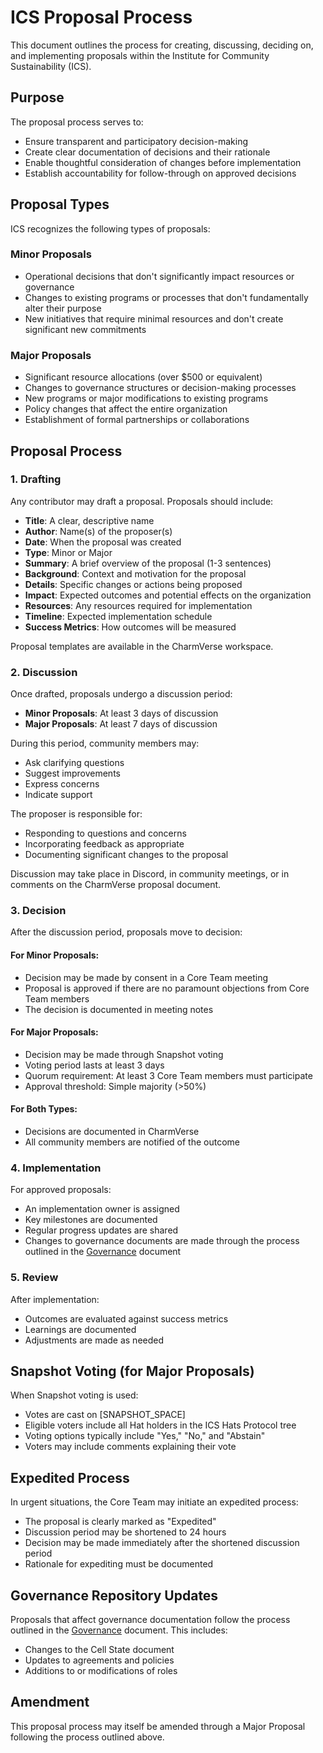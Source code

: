 # ICS Proposal Process

This document outlines the process for creating, discussing, deciding on, and implementing proposals within the Institute for Community Sustainability (ICS).

## Purpose

The proposal process serves to:
- Ensure transparent and participatory decision-making
- Create clear documentation of decisions and their rationale
- Enable thoughtful consideration of changes before implementation
- Establish accountability for follow-through on approved decisions

## Proposal Types

ICS recognizes the following types of proposals:

### Minor Proposals
- Operational decisions that don't significantly impact resources or governance
- Changes to existing programs or processes that don't fundamentally alter their purpose
- New initiatives that require minimal resources and don't create significant new commitments

### Major Proposals
- Significant resource allocations (over $500 or equivalent)
- Changes to governance structures or decision-making processes
- New programs or major modifications to existing programs
- Policy changes that affect the entire organization
- Establishment of formal partnerships or collaborations

## Proposal Process

### 1. Drafting

Any contributor may draft a proposal. Proposals should include:

- **Title**: A clear, descriptive name
- **Author**: Name(s) of the proposer(s)
- **Date**: When the proposal was created
- **Type**: Minor or Major
- **Summary**: A brief overview of the proposal (1-3 sentences)
- **Background**: Context and motivation for the proposal
- **Details**: Specific changes or actions being proposed
- **Impact**: Expected outcomes and potential effects on the organization
- **Resources**: Any resources required for implementation
- **Timeline**: Expected implementation schedule
- **Success Metrics**: How outcomes will be measured

Proposal templates are available in the CharmVerse workspace.

### 2. Discussion

Once drafted, proposals undergo a discussion period:

- **Minor Proposals**: At least 3 days of discussion
- **Major Proposals**: At least 7 days of discussion

During this period, community members may:
- Ask clarifying questions
- Suggest improvements
- Express concerns
- Indicate support

The proposer is responsible for:
- Responding to questions and concerns
- Incorporating feedback as appropriate
- Documenting significant changes to the proposal

Discussion may take place in Discord, in community meetings, or in comments on the CharmVerse proposal document.

### 3. Decision

After the discussion period, proposals move to decision:

#### For Minor Proposals:
- Decision may be made by consent in a Core Team meeting
- Proposal is approved if there are no paramount objections from Core Team members
- The decision is documented in meeting notes

#### For Major Proposals:
- Decision may be made through Snapshot voting
- Voting period lasts at least 3 days
- Quorum requirement: At least 3 Core Team members must participate
- Approval threshold: Simple majority (>50%)

#### For Both Types:
- Decisions are documented in CharmVerse
- All community members are notified of the outcome

### 4. Implementation

For approved proposals:

- An implementation owner is assigned
- Key milestones are documented
- Regular progress updates are shared
- Changes to governance documents are made through the process outlined in the [Governance](../../governance.md) document

### 5. Review

After implementation:

- Outcomes are evaluated against success metrics
- Learnings are documented
- Adjustments are made as needed

## Snapshot Voting (for Major Proposals)

When Snapshot voting is used:

- Votes are cast on [SNAPSHOT_SPACE]
- Eligible voters include all Hat holders in the ICS Hats Protocol tree
- Voting options typically include "Yes," "No," and "Abstain"
- Voters may include comments explaining their vote

## Expedited Process

In urgent situations, the Core Team may initiate an expedited process:

- The proposal is clearly marked as "Expedited"
- Discussion period may be shortened to 24 hours
- Decision may be made immediately after the shortened discussion period
- Rationale for expediting must be documented

## Governance Repository Updates

Proposals that affect governance documentation follow the process outlined in the [Governance](../../governance.md) document. This includes:

- Changes to the Cell State document
- Updates to agreements and policies
- Additions to or modifications of roles

## Amendment

This proposal process may itself be amended through a Major Proposal following the process outlined above.
